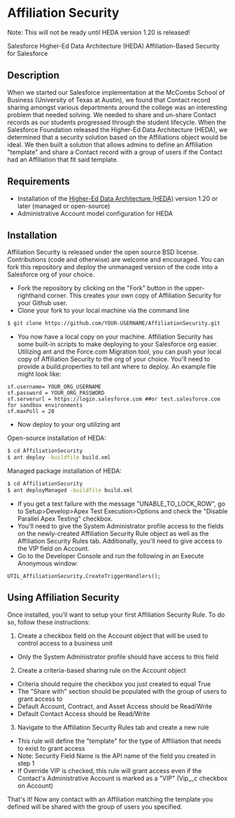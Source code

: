 # Affiliation Security

Note: This will not be ready until HEDA version 1.20 is released!

Salesforce Higher-Ed Data Architecture (HEDA) Affiliation-Based Security for Salesforce

## Description

When we started our Salesforce implementation at the McCombs School of Business (University of Texas at Austin), we found that Contact record sharing amongst various departments around the college was an interesting problem that needed solving. We needed to share and un-share Contact records as our students progressed through the student lifecycle. When the Salesforce Foundation released the Higher-Ed Data Architecture (HEDA), we determined that a security solution based on the Affiliations object would be ideal. We then built a solution that allows admins to define an Affiliation "template" and share a Contact record with a group of users if the Contact had an Affiliation that fit said template.

## Requirements

* Installation of the <a href="https://github.com/SalesforceFoundation/HEDAP" >Higher-Ed Data Architecture (HEDA)</a> version 1.20 or later (managed or open-source)
* Administrative Account model configuration for HEDA

## Installation

Affiliation Security is released under the open source BSD license. Contributions (code and otherwise) are welcome and encouraged. You can fork this repository and deploy the unmanaged version of the code into a Salesforce org of your choice.

* Fork the repository by clicking on the "Fork" button in the upper-righthand corner. This creates your own copy of Affiliation Security for your Github user.
* Clone your fork to your local machine via the command line
```sh
$ git clone https://github.com/YOUR-USERNAME/AffiliationSecurity.git
```
* You now have a local copy on your machine. Affiliation Security has some built-in scripts to make deploying to your Salesforce org easier. Utilizing ant and the Force.com Migration tool, you can push your local copy of Affiliation Security to the org of your choice. You'll need to provide a build.properties to tell ant where to deploy. An example file might look like:

```
sf.username= YOUR_ORG_USERNAME
sf.password = YOUR_ORG_PASSWORD
sf.serverurl = https://login.salesforce.com ##or test.salesforce.com for sandbox environments
sf.maxPoll = 20
```

* Now deploy to your org utilizing ant

Open-source installation of HEDA:
```sh
$ cd AffiliationSecurity
$ ant deploy -buildfile build.xml
```

Managed package installation of HEDA:
```sh
$ cd AffiliationSecurity
$ ant deployManaged -buildfile build.xml
```

* If you get a test failure with the message "UNABLE_TO_LOCK_ROW", go to Setup>Develop>Apex Test Execution>Options and check the "Disable Parallel Apex Testing" checkbox.
* You'll need to give the System Administrator profile access to the fields on the newly-created Affiliation Security Rule object as well as the Affiliation Security Rules tab. Additionally, you'll need to give access to the VIP field on Account.
* Go to the Developer Console and run the following in an Execute Anonymous window:

```
UTIL_AffiliationSecurity.CreateTriggerHandlers();
```

## Using Affiliation Security

Once installed, you'll want to setup your first Affiliation Security Rule. To do so, follow these instructions:

1. Create a checkbox field on the Account object that will be used to control access to a business unit
  * Only the System Administrator profile should have access to this field
2. Create a criteria-based sharing rule on the Account object
  * Criteria should require the checkbox you just created to equal True
  * The "Share with" section should be populated with the group of users to grant access to
  * Default Account, Contract, and Asset Access should be Read/Write
  * Default Contact Access should be Read/Write
3. Navigate to the Affiliation Security Rules tab and create a new rule
  * This rule will define the "template" for the type of Affiliation that needs to exist to grant access
  * Note: Security Field Name is the API name of the field you created in step 1
  * If Override VIP is checked, this rule will grant access even if the Contact's Administrative Account is marked as a "VIP" (Vip__c checkbox on Account)

That's it! Now any contact with an Affiliation matching the template you defined will be shared with the group of users you specified.
